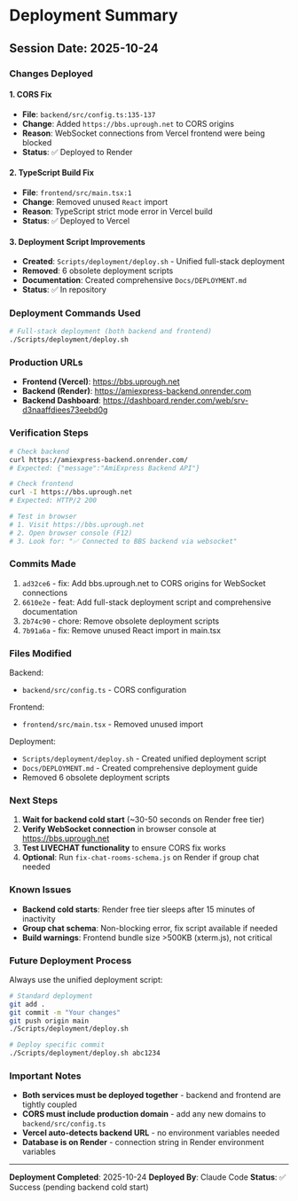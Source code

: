 # Deployment Summary

## Session Date: 2025-10-24

### Changes Deployed

#### 1. CORS Fix
- **File**: `backend/src/config.ts:135-137`
- **Change**: Added `https://bbs.uprough.net` to CORS origins
- **Reason**: WebSocket connections from Vercel frontend were being blocked
- **Status**: ✅ Deployed to Render

#### 2. TypeScript Build Fix
- **File**: `frontend/src/main.tsx:1`
- **Change**: Removed unused `React` import
- **Reason**: TypeScript strict mode error in Vercel build
- **Status**: ✅ Deployed to Vercel

#### 3. Deployment Script Improvements
- **Created**: `Scripts/deployment/deploy.sh` - Unified full-stack deployment
- **Removed**: 6 obsolete deployment scripts
- **Documentation**: Created comprehensive `Docs/DEPLOYMENT.md`
- **Status**: ✅ In repository

### Deployment Commands Used

```bash
# Full-stack deployment (both backend and frontend)
./Scripts/deployment/deploy.sh
```

### Production URLs

- **Frontend (Vercel)**: https://bbs.uprough.net
- **Backend (Render)**: https://amiexpress-backend.onrender.com
- **Backend Dashboard**: https://dashboard.render.com/web/srv-d3naaffdiees73eebd0g

### Verification Steps

```bash
# Check backend
curl https://amiexpress-backend.onrender.com/
# Expected: {"message":"AmiExpress Backend API"}

# Check frontend
curl -I https://bbs.uprough.net
# Expected: HTTP/2 200

# Test in browser
# 1. Visit https://bbs.uprough.net
# 2. Open browser console (F12)
# 3. Look for: "✅ Connected to BBS backend via websocket"
```

### Commits Made

1. `ad32ce6` - fix: Add bbs.uprough.net to CORS origins for WebSocket connections
2. `6610e2e` - feat: Add full-stack deployment script and comprehensive documentation
3. `2b74c90` - chore: Remove obsolete deployment scripts
4. `7b91a6a` - fix: Remove unused React import in main.tsx

### Files Modified

Backend:
- `backend/src/config.ts` - CORS configuration

Frontend:
- `frontend/src/main.tsx` - Removed unused import

Deployment:
- `Scripts/deployment/deploy.sh` - Created unified deployment script
- `Docs/DEPLOYMENT.md` - Created comprehensive deployment guide
- Removed 6 obsolete deployment scripts

### Next Steps

1. **Wait for backend cold start** (~30-50 seconds on Render free tier)
2. **Verify WebSocket connection** in browser console at https://bbs.uprough.net
3. **Test LIVECHAT functionality** to ensure CORS fix works
4. **Optional**: Run `fix-chat-rooms-schema.js` on Render if group chat needed

### Known Issues

- **Backend cold starts**: Render free tier sleeps after 15 minutes of inactivity
- **Group chat schema**: Non-blocking error, fix script available if needed
- **Build warnings**: Frontend bundle size >500KB (xterm.js), not critical

### Future Deployment Process

Always use the unified deployment script:

```bash
# Standard deployment
git add .
git commit -m "Your changes"
git push origin main
./Scripts/deployment/deploy.sh

# Deploy specific commit
./Scripts/deployment/deploy.sh abc1234
```

### Important Notes

- **Both services must be deployed together** - backend and frontend are tightly coupled
- **CORS must include production domain** - add any new domains to `backend/src/config.ts`
- **Vercel auto-detects backend URL** - no environment variables needed
- **Database is on Render** - connection string in Render environment variables

---

**Deployment Completed**: 2025-10-24
**Deployed By**: Claude Code
**Status**: ✅ Success (pending backend cold start)
